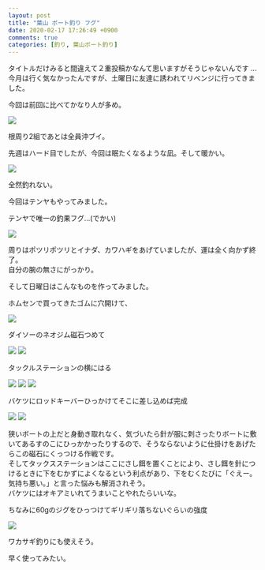 ```yaml
---
layout: post
title: "葉山 ボート釣り フグ"
date: 2020-02-17 17:26:49 +0900
comments: true
categories: [釣り, 葉山ボート釣り]
---
```



タイトルだけみると間違えて２重投稿かなんて思いますがそうじゃないんです ...  
今月は行く気なかったんですが、土曜日に友達に誘われてリベンジに行ってきました。  

<!-- more -->    
    
<script async src="//pagead2.googlesyndication.com/pagead/js/adsbygoogle.js"></script>    
<ins class="adsbygoogle"    
     style="display:block; text-align:center;"    
     data-ad-layout="in-article"    
     data-ad-format="fluid"    
     data-ad-client="ca-pub-7039502723411845"    
     data-ad-slot="8206045005"></ins>    
<script>    
     (adsbygoogle = window.adsbygoogle || []).push({});    
</script>   

今回は前回に比べてかなり人が多め。  
  
<img src="/images/blog/20200215/IMG_3808.jpg">  
  
根周り2組であとは全員沖ブイ。  
  
先週はハード目でしたが、今回は眠たくなるような凪。そして暖かい。  
  
<img src="/images/blog/20200215/IMG_3837.jpg">  
  
全然釣れない。  
  
今回はテンヤもやってみました。  
  
テンヤで唯一の釣果フグ...(でかい)  
  
<img src="/images/blog/20200215/IMG_3825.jpg">  
  
周りはポツリポツリとイナダ、カワハギをあげていましたが、運は全く向かず終了。  
自分の腕の無さにがっかり。  
  
  
そして日曜日はこんなものを作ってみました。  
  
ホムセンで買ってきたゴムに穴開けて、  
  
<img src="/images/blog/20200215/IMG_4340.jpg">  
  
ダイソーのネオジム磁石つめて  
  
<img src="/images/blog/20200215/IMG_4352.jpg">  
  
<img src="/images/blog/20200215/IMG_4341.jpg">  
  
タックルステーションの横にはる  
  
<img src="/images/blog/20200215/IMG_4342.jpg">  
  
  
<img src="/images/blog/20200215/IMG_4343.jpg">  
  
  
<img src="/images/blog/20200215/IMG_4351.jpg">  
  
バケツにロッドキーバーひっかけてそこに差し込めば完成  
  
<img src="/images/blog/20200215/IMG_4348.jpg">  
  
<img src="/images/blog/20200215/IMG_4350.jpg">  
  
狭いボートの上だと身動き取れなく、気づいたら針が服に刺さったりボートに敷いてあるすのこにひっかかったりするので、そうならないように仕掛けをあげたらこの磁石にくっつける作戦です。  
そしてタックスステーションはここにさし餌を置くことにより、さし餌を針につけるときに下をむかずによくなるという利点があり、下をむくたびに「ぐえー。気持ち悪い。」と言った悩みも解消されそう。  
バケツにはオキアミいれてうまいことやれたらいいな。  

ちなみに60gのジグをひっつけてギリギリ落ちないぐらいの強度  
  
<img src="/images/blog/20200215/IMG_4346.jpg">  
  
ワカサギ釣りにも使えそう。  
  
早く使ってみたい。  
